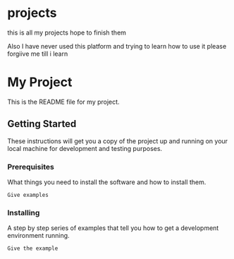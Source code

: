 # projects
this is all my projects hope to finish them

Also I have never used this platform and trying to learn
how to use it please forgiive me till i learn


# My Project

This is the README file for my project. 

## Getting Started

These instructions will get you a copy of the project up and running on your local machine for development and testing purposes.

### Prerequisites

What things you need to install the software and how to install them.

```
Give examples
```

### Installing

A step by step series of examples that tell you how to get a development environment running.

```
Give the example
```

